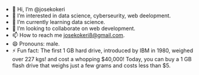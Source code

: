 - 👋 Hi, I’m @josekokeri
- 👀 I’m interested in data science, cyberseurity, web deelopment.
- 🌱 I’m currently learning data science.
- 💞️ I’m looking to collaborate on web development.
- 📫 How to reach me josekokeri8@gmail.com.
- 😄 Pronouns: male.
- ⚡ Fun fact: The first 1 GB hard drive, introduced by IBM in 1980, weighed over 227 kgs! and cost a whopping $40,000! Today, you can buy a 1 GB flash drive that weighs just a few grams and costs less than $5.

<!---
josekokeri/josekokeri is a ✨ special ✨ repository because its `README.md` (this file) appears on your GitHub profile.
You can click the Preview link to take a look at your changes.
--->
